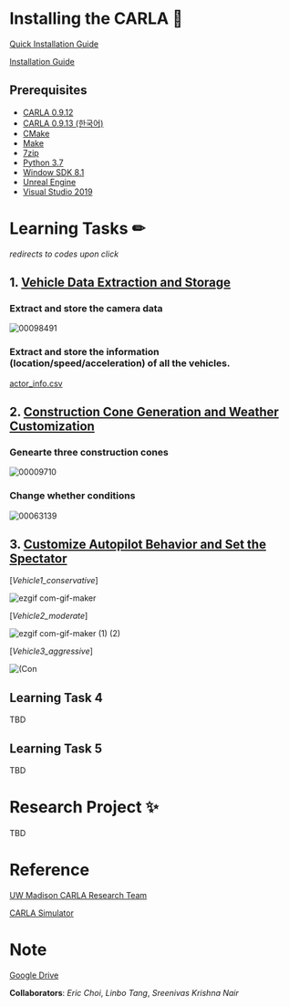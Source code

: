 # Installing the CARLA 🙌
[Quick Installation Guide](https://github.com/hchoi256/carla-research-project/blob/main/assets/Installation%20Guide%20and%20Basic%20Instruction%20for%20CARLA.pdf)

[Installation Guide](https://carla.readthedocs.io/en/latest/build_windows/)

## Prerequisites
- [CARLA 0.9.12](https://github.com/carla-simulator/carla/blob/master/Docs/download.md)
- [CARLA 0.9.13 (한국어)](https://jeo96.tistory.com/entry/CARLA-%EC%84%A4%EC%B9%98-0913-Windows-10)
- [CMake](https://cmake.org/download/)
- [Make](https://gnuwin32.sourceforge.net/packages/make.htm)
- [7zip](https://www.7-zip.org/)
- [Python 3.7](https://www.python.org/downloads/release/python-370/)
- [Window SDK 8.1](https://developenr.microsoft.com/en-us/windows/downloads/sdk-archive/)
- [Unreal Engine](https://carla.readthedocs.io/en/latest/build_windows/#unreal-engine)
- [Visual Studio 2019](https://carla.readthedocs.io/en/latest/build_windows/#visual-studio-2019)

# Learning Tasks ✏
*redirects to codes upon click*

## 1. [Vehicle Data Extraction and Storage](https://github.com/hchoi256/carla-research-project/tree/main/Learning_Tasks/LT1)
### Extract and store the camera data
![00098491](https://user-images.githubusercontent.com/39285147/192428758-3d8414cb-af64-405c-a943-3cd399d876fe.png)

### Extract and store the information (location/speed/acceleration) of all the vehicles.
[actor_info.csv](https://github.com/hchoi256/carla-research-project/files/9651367/actor_info.csv)

## 2. [Construction Cone Generation and Weather Customization](https://github.com/hchoi256/carla-research-project/tree/main/Learning_Tasks/LT2)
### Genearte three construction cones
![00009710](https://user-images.githubusercontent.com/39285147/193484813-30fe19a7-5702-4b0a-9055-6106048de695.png)

### Change whether conditions
![00063139](https://user-images.githubusercontent.com/39285147/193484831-e50b512d-ceb5-427b-8300-bdd6de4e0863.png)

## 3. [Customize Autopilot Behavior and Set the Spectator](https://github.com/hchoi256/carla-research-project/tree/main/Learning_Tasks/LT3)
[*Vehicle1_conservative*]

![ezgif com-gif-maker](https://user-images.githubusercontent.com/39285147/193484927-7cb35486-0726-497c-afff-56bc01adafcb.gif)

[*Vehicle2_moderate*]

![ezgif com-gif-maker (1) (2)](https://user-images.githubusercontent.com/39285147/193485026-9e812861-fe81-4b3a-827e-e24c849594ab.gif)

[*Vehicle3_aggressive*]

![(Con](https://user-images.githubusercontent.com/39285147/193485158-d9e33e3f-cc9e-4a98-8279-bbe7a602d6b0.gif)

## Learning Task 4
TBD

## Learning Task 5
TBD

# Research Project ✨
TBD

# Reference
[UW Madison CARLA Research Team](https://cavh.cee.wisc.edu/carla-simulation-project/)

[CARLA Simulator](https://carla.readthedocs.io/en/latest/)

# Note
[Google Drive](https://drive.google.com/drive/u/1/folders/1eqKNJ-RVMcmTQSigTQv4NjA1sU8HiJWi)

**Collaborators**: *Eric Choi*, *Linbo Tang*, *Sreenivas Krishna Nair*

